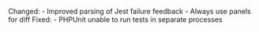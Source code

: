 Changed:
    - Improved parsing of Jest failure feedback
    - Always use panels for diff
Fixed:
    - PHPUnit unable to run tests in separate processes
